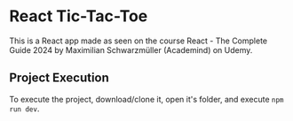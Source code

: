 # React Tic-Tac-Toe
This is a React app made as seen on the course React - The Complete Guide 2024 by Maximilian Schwarzmüller (Academind) on Udemy.

## Project Execution
To execute the project, download/clone it, open it's folder, and execute `npm run dev`.